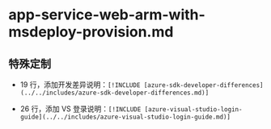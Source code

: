 # app-service-web-arm-with-msdeploy-provision.md

## 特殊定制

* 19 行，添加开发差异说明：`[!INCLUDE [azure-sdk-developer-differences](../../includes/azure-sdk-developer-differences.md)]`

* 26 行，添加 VS 登录说明：`[!INCLUDE [azure-visual-studio-login-guide](../../includes/azure-visual-studio-login-guide.md)]`